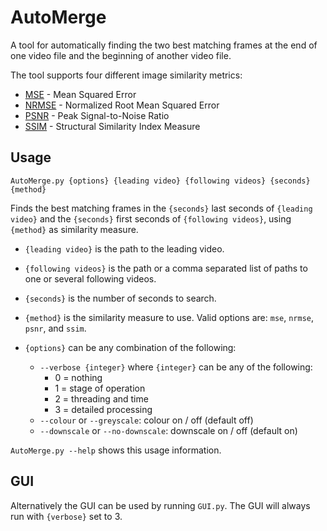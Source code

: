 AutoMerge
===

A tool for automatically finding the two best matching frames at the end of one video file and the beginning of another video file.

The tool supports four different image similarity metrics:
- [MSE](https://en.wikipedia.org/wiki/Mean_squared_error) - Mean Squared Error
- [NRMSE](https://en.wikipedia.org/wiki/Root-mean-square_deviation) - Normalized Root Mean Squared Error
- [PSNR](https://en.wikipedia.org/wiki/Peak_signal-to-noise_ratio) - Peak Signal-to-Noise Ratio
- [SSIM](https://en.wikipedia.org/wiki/Structural_similarity) - Structural Similarity Index Measure

## Usage
`AutoMerge.py {options} {leading video} {following videos} {seconds} {method}`

Finds the best matching frames in the `{seconds}` last seconds of `{leading video}` and the `{seconds}` first seconds of `{following videos}`, using `{method}` as similarity measure.

- `{leading video}` is the path to the leading video.

- `{following videos}` is the path or a comma separated list of paths to one or several following videos.

- `{seconds}` is the number of seconds to search.

- `{method}` is the similarity measure to use. Valid options are: `mse`, `nrmse`, `psnr`, and `ssim`.

- `{options}` can be any combination  of the following:
  - `--verbose {integer}` where `{integer}` can be any of the following: 
    - 0 = nothing
    - 1 = stage of operation
    - 2 = threading and time
    - 3 = detailed processing
  - `--colour` or `--greyscale`: colour on / off (default off)
  - `--downscale` or `--no-downscale`: downscale on / off (default on)
  
`AutoMerge.py --help` shows this usage information.

## GUI

Alternatively the GUI can be used by running `GUI.py`. The GUI will always run with `{verbose}` set to 3.
